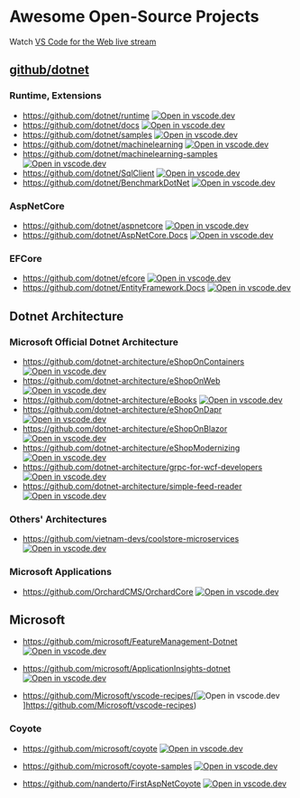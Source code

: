 # Awesome Open-Source Projects

Watch [VS Code for the Web live stream](https://www.youtube.com/watch?v=sy3TUb_iVJM&ab_channel=VisualStudioCode)

## [github/dotnet](https://github.com/dotnet)

### Runtime, Extensions

- https://github.com/dotnet/runtime [![Open in vscode.dev](https://open.vscode.dev/badges/open-in-vscode.svg)](https://open.vscode.dev/github/dotnet/runtime)
- https://github.com/dotnet/docs [![Open in vscode.dev](https://open.vscode.dev/badges/open-in-vscode.svg)](https://open.vscode.dev/github/dotnet/docs)
- https://github.com/dotnet/samples [![Open in vscode.dev](https://open.vscode.dev/badges/open-in-vscode.svg)](https://open.vscode.dev/github/dotnet/samples)
- <https://github.com/dotnet/machinelearning> [![Open in vscode.dev](https://open.vscode.dev/badges/open-in-vscode.svg)](https://open.vscode.dev/github/dotnet/machinelearning)
- <https://github.com/dotnet/machinelearning-samples> [![Open in vscode.dev](https://open.vscode.dev/badges/open-in-vscode.svg)](https://open.vscode.dev/github/dotnet/machinelearning-samples)
- <https://github.com/dotnet/SqlClient> [![Open in vscode.dev](https://open.vscode.dev/badges/open-in-vscode.svg)](https://open.vscode.dev/github/dotnet/SqlClient)
- <https://github.com/dotnet/BenchmarkDotNet> [![Open in vscode.dev](https://open.vscode.dev/badges/open-in-vscode.svg)](https://open.vscode.dev/github/dotnet/BenchmarkDotNet)

### AspNetCore

- https://github.com/dotnet/aspnetcore [![Open in vscode.dev](https://open.vscode.dev/badges/open-in-vscode.svg)](https://open.vscode.dev/github/dotnet/aspnetcore)
- https://github.com/dotnet/AspNetCore.Docs [![Open in vscode.dev](https://open.vscode.dev/badges/open-in-vscode.svg)](https://open.vscode.dev/github/dotnet/AspNetCore.Docs)

### EFCore

- https://github.com/dotnet/efcore [![Open in vscode.dev](https://open.vscode.dev/badges/open-in-vscode.svg)](https://open.vscode.dev/github/dotnet/efcore)
- https://github.com/dotnet/EntityFramework.Docs [![Open in vscode.dev](https://open.vscode.dev/badges/open-in-vscode.svg)](https://open.vscode.dev/github/dotnet/EntityFramework.Docs)

## Dotnet Architecture

### Microsoft Official Dotnet Architecture

- https://github.com/dotnet-architecture/eShopOnContainers [![Open in vscode.dev](https://open.vscode.dev/badges/open-in-vscode.svg)](https://open.vscode.dev/github/dotnet-architecture/eShopOnContainers)
- https://github.com/dotnet-architecture/eShopOnWeb [![Open in vscode.dev](https://open.vscode.dev/badges/open-in-vscode.svg)](https://open.vscode.dev/github/dotnet-architecture/eShopOnWeb)
- https://github.com/dotnet-architecture/eBooks [![Open in vscode.dev](https://open.vscode.dev/badges/open-in-vscode.svg)](https://open.vscode.dev/github/dotnet-architecture/eBooks)
- https://github.com/dotnet-architecture/eShopOnDapr [![Open in vscode.dev](https://open.vscode.dev/badges/open-in-vscode.svg)](https://open.vscode.dev/github/dotnet-architecture/eShopOnDapr)
- https://github.com/dotnet-architecture/eShopOnBlazor [![Open in vscode.dev](https://open.vscode.dev/badges/open-in-vscode.svg)](https://open.vscode.dev/github/dotnet-architecture/eShopOnBlazor)
- https://github.com/dotnet-architecture/eShopModernizing [![Open in vscode.dev](https://open.vscode.dev/badges/open-in-vscode.svg)](https://open.vscode.dev/github/dotnet-architecture/eShopModernizing)
- <https://github.com/dotnet-architecture/grpc-for-wcf-developers> [![Open in vscode.dev](https://open.vscode.dev/badges/open-in-vscode.svg)](https://open.vscode.dev/github/dotnet-architecture/grpc-for-wcf-developers)
- <https://github.com/dotnet-architecture/simple-feed-reader> [![Open in vscode.dev](https://open.vscode.dev/badges/open-in-vscode.svg)](https://open.vscode.dev/github/dotnet-architecture/simple-feed-reader)

### Others' Architectures

- <https://github.com/vietnam-devs/coolstore-microservices> [![Open in vscode.dev](https://open.vscode.dev/badges/open-in-vscode.svg)](https://open.vscode.dev/github/vietnam-devs/coolstore-microservices)

### Microsoft Applications

- <https://github.com/OrchardCMS/OrchardCore> [![Open in vscode.dev](https://open.vscode.dev/badges/open-in-vscode.svg)](https://open.vscode.dev/github/OrchardCMS/OrchardCore)

## Microsoft

- <https://github.com/microsoft/FeatureManagement-Dotnet> [![Open in vscode.dev](https://open.vscode.dev/badges/open-in-vscode.svg)](https://open.vscode.dev/github/microsoft/FeatureManagement-Dotnet)
- <https://github.com/microsoft/ApplicationInsights-dotnet> [![Open in vscode.dev](https://open.vscode.dev/badges/open-in-vscode.svg)](https://open.vscode.dev/github/microsoft/ApplicationInsights-dotnet)

- <https://github.com/Microsoft/vscode-recipes/>[![Open in vscode.dev](https://open.vscode.dev/badges/open-in-vscode.svg)]<https://github.com/Microsoft/vscode-recipes>)

### Coyote

- https://github.com/microsoft/coyote [![Open in vscode.dev](https://open.vscode.dev/badges/open-in-vscode.svg)](https://open.vscode.dev/github/microsoft/coyote)

- https://github.com/microsoft/coyote-samples [![Open in vscode.dev](https://open.vscode.dev/badges/open-in-vscode.svg)](https://open.vscode.dev/github/microsoft/coyote-samples)
- https://github.com/nanderto/FirstAspNetCoyote [![Open in vscode.dev](https://open.vscode.dev/badges/open-in-vscode.svg)](https://open.vscode.dev/github/nanderto/FirstAspNetCoyote)